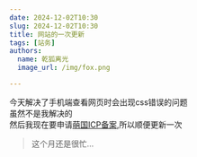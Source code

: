 ```yaml
---
date: 2024-12-02T10:30
slug: 2024-12-02T10:30
title: 网站的一次更新
tags: [站务]
authors:
  name: 乾狐离光
  image_url: /img/fox.png

---
```


今天解决了手机端查看网页时会出现css错误的问题<br />
虽然不是我解决的<br />
然后我现在要申请[萌国ICP备案](https://icp.gov.moe/),所以顺便更新一次

> 这个月还是很忙...